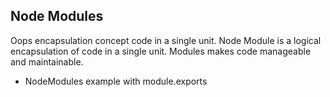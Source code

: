## Node Modules

Oops encapsulation concept code in a single unit.
Node Module is a logical encapsulation of code in a single unit. 
Modules makes code manageable and maintainable.

- NodeModules example with module.exports


